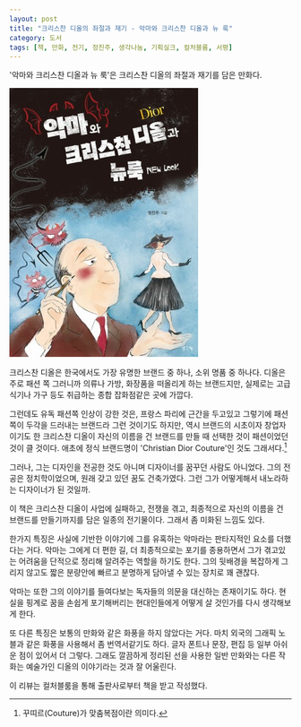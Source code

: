 ```yaml
---
layout: post
title: "크리스찬 디올의 좌절과 재기 - 악마와 크리스찬 디올과 뉴 룩"
category: 도서
tags: [책, 만화, 전기, 정진주, 생각나눔, 기획실크, 컬처블룸, 서평]
---
```


'악마와 크리스찬 디올과 뉴 룩'은
크리스찬 디올의 좌절과 재기를 담은 만화다.

![표지](/images/the-devil-and-christian-dior-and-the-new-look-comic-book-h480.jpg)

크리스찬 디올은 한국에서도 가장 유명한 브랜드 중 하나, 소위 명품 중 하나다.
디올은 주로 패션 쪽 그러니까 의류나 가방, 화장품을 떠올리게 하는 브랜드지만,
실제로는 고급 식기나 가구 등도 취급하는 종합 잡화점같은 곳에 가깝다.

그런데도 유독 패션쪽 인상이 강한 것은,
프랑스 파리에 근간을 두고있고
그렇기에 패션 쪽이 두각을 드러내는 브랜드라 그런 것이기도 하지만,
역시 브랜드의 시초이자 창업자이기도 한 크리스찬 디올이
자신의 이름을 건 브랜드를 만들 때 선택한 것이 패션이었던 것이 클 것이다.
애초에 정식 브랜드명이 'Christian Dior Couture'인 것도 그래서다.[^1]

[^1]: 꾸띠르(Couture)가 맞춤복점이란 의미다.

그러나, 그는 디자인을 전공한 것도 아니며
디자이너를 꿈꾸던 사람도 아니었다.
그의 전공은 정치학이었으며,
원래 갖고 있던 꿈도 건축가였다.
그런 그가 어떻게해서 내노라하는 디자이너가 된 것일까.

이 책은 크리스찬 디올이 사업에 실패하고,
전쟁을 겪고,
최종적으로 자신의 이름을 건 브랜드를 만들기까지를 담은 일종의 전기물이다.
그래서 좀 미화된 느낌도 있다.

한가지 특징은 사실에 기반한 이야기에
그를 유혹하는 악마라는 판타지적인 요소를 더했다는 거다.
악마는 그에게 더 편한 길, 더 최종적으로는 포기를 종용하면서
그가 겪고있는 어려움을 단적으로 정리해 알려주는 역할을 하기도 한다.
그의 뒷배경을 복잡하게 그리지 않고도
짧은 분량안에 빠르고 분명하게 담아낼 수 있는 장치로 꽤 괜찮다.

악마는 또한 그의 이야기를 들여다보는 독자들의 의문을 대신하는 존재이기도 하다.
현실을 핑계로 꿈을 손쉽게 포기해버리는 현대인들에게
어떻게 살 것인가를 다시 생각해보게 한다.

또 다른 특징은 보통의 만화와 같은 화풍을 하지 않았다는 거다.
마치 외국의 그래픽 노블과 같은 화풍을 사용해서 좀 번역서같기도 하다.
글자 폰트나 문장, 편집 등 일부 아쉬운 점이 있어서 더 그렇다.
그래도 깔끔하게 정리된 선을 사용한 일반 만화와는 다른 작화는
예술가인 디올의 이야기라는 것과 잘 어울린다.



<div class="im im-info">
이 리뷰는 컬처블룸을 통해 출판사로부터 책을 받고 작성했다.
</div>
